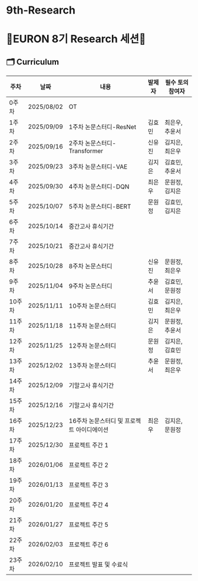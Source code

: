 # 9th-Research
# 🐥EURON 8기 Research 세션🐥

## 🗂️ Curriculum
|주차|날짜|내용|발제자|필수 토의 참여자
|---|---|---|---|---|
|0주차|2025/08/02|OT||	
|1주차|2025/09/09|1주차 논문스터디-ResNet|김효민|최은우, 추윤서|
|2주차|2025/09/16|2주차 논문스터디-Transformer|신유진|김지은, 최은우|
|3주차|2025/09/23|3주차 논문스터디-VAE|김지은|김효민, 추윤서|
|4주차|2025/09/30|4주차 논문스터디-DQN|최은우|문원정, 김지은|
|5주차|2025/10/07|5주차 논문스터디-BERT|문원정|김효민, 김지은|
|6주차|2025/10/14|중간고사 휴식기간|||
|7주차|2025/10/21|중간고사 휴식기간|||
|8주차|2025/10/28|8주차 논문스터디|신유진|문원정, 최은우|
|9주차|2025/11/04|9주차 논문스터디|추윤서|김효민, 문원정|
|10주차|2025/11/11|10주차 논문스터디|김효민|김지은, 최은우|
|11주차|2025/11/18|11주차 논문스터디|김지은|문원정, 추윤서|
|12주차|2025/11/25|12주차 논문스터디|문원정|김지은, 김효민|
|13주차|2025/12/02|13주차 논문스터디|추윤서|문원정, 최은우|
|14주차|2025/12/09|기말고사 휴식기간|||
|15주차|2025/12/16|기말고사 휴식기간|||
|16주차|2025/12/23|16주차 논문스터디 및 프로젝트 아이디에이션|최은우|김지은, 문원정|
|17주차|2025/12/30|프로젝트 주간 1	
|18주차|2026/01/06|프로젝트 주간 2	
|19주차|2026/01/13|프로젝트 주간 3	
|20주차|2026/01/20|프로젝트 주간 4	
|21주차|2026/01/27|프로젝트 주간 5	
|22주차|2026/02/03|프로젝트 주간 6
|23주차|2026/02/10|프로젝트 발표 및 수료식|||
